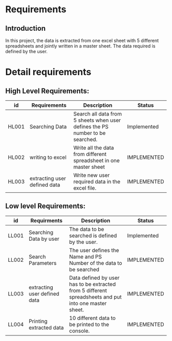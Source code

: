 # Requirements
## Introduction

 In this project, the data is extracted from one excel sheet with 5 different spreadsheets and jointly written in a master sheet. The data required is defined by the user.

# Detail requirements
## High Level Requirements:
|**id**  |**Requirements**  | **Description**  |**Status**  |
| --- | --- | --- | --- |
|HL001 | Searching Data |Search all data from 5 sheets when user defines the PS number to be searched.|Implemented |
|HL002 | writing to excel | Write all the data from different spreadsheet in one master sheet|IMPLEMENTED |
|HL003 |extracting user defined data|Write new user required data in the excel file. |IMPLEMENTED |



##  Low level Requirements:

|**id**  |**Requirments**  | **Description**  |**Status**  |
| --- | --- | --- | --- |
|LL001 | Searching Data by user |The data to be searched is defined by the user.|Implemented |
|LL002 | Search Parameters | The user defines the Name and PS Number of the data to be searched|IMPLEMENTED |
|LL003 |extracting user defined data|Data defined by user has to be extracted from 5 different spreadsheets and put into one master sheet. |IMPLEMENTED |
|LL004 |Printing extracted data|10 different data to be printed to the console.|IMPLEMENTED |

